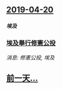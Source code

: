 ## [2019-04-20](/news/2019/04/20/index.md)

##### 埃及
### [埃及舉行修憲公投 ](/news/2019/04/20/埃及舉行修憲公投.md)
_消息: 修憲公投, 埃及_

## [前一天...](/news/2019/04/18/index.md)

